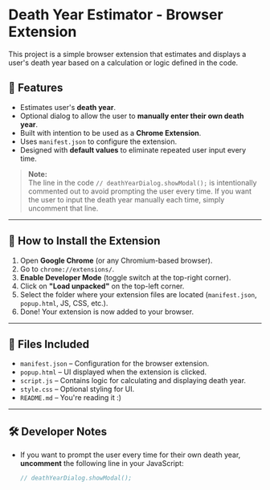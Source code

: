 

# Death Year Estimator - Browser Extension

This project is a simple browser extension that estimates and displays a user's death year based on a calculation or logic defined in the code.

## 🚀 Features

- Estimates user's **death year**.
- Optional dialog to allow the user to **manually enter their own death year**.
- Built with intention to be used as a **Chrome Extension**.
- Uses `manifest.json` to configure the extension.
- Designed with **default values** to eliminate repeated user input every time.

> **Note:**  
> The line in the code `// deathYearDialog.showModal();` is intentionally commented out to avoid prompting the user every time. If you want the user to input the death year manually each time, simply uncomment that line.

---

## 🧩 How to Install the Extension

1. Open **Google Chrome** (or any Chromium-based browser).
2. Go to `chrome://extensions/`.
3. **Enable Developer Mode** (toggle switch at the top-right corner).
4. Click on **"Load unpacked"** on the top-left corner.
5. Select the folder where your extension files are located (`manifest.json`, `popup.html`, JS, CSS, etc.).
6. Done! Your extension is now added to your browser.

---

## 📁 Files Included

- `manifest.json` – Configuration for the browser extension.
- `popup.html` – UI displayed when the extension is clicked.
- `script.js` – Contains logic for calculating and displaying death year.
- `style.css` – Optional styling for UI.
- `README.md` – You're reading it :)

---

## 🛠 Developer Notes

- If you want to prompt the user every time for their own death year, **uncomment** the following line in your JavaScript:
  ```js
  // deathYearDialog.showModal();
